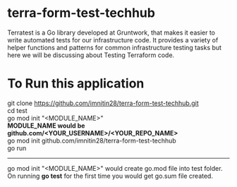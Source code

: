# terra-form-test-techhub
Terratest is a Go library developed at Gruntwork, that makes it easier to write automated tests for our infrastructure code. It provides a variety of helper functions and patterns for common infrastructure testing tasks but here we will be discussing about Testing Terraform code.

# To Run this application
git clone https://github.com/imnitin28/terra-form-test-techhub.git  <br />
cd test  <br />
go mod init "<MODULE_NAME>"  <br />
**MODULE_NAME would be github.com/<YOUR_USERNAME>/<YOUR_REPO_NAME>**  <br />
go mod init github.com/imnitin28/terra-form-test-techhub  <br />
go run

--------------------------------------------------------------------------------------------------------------------------------------------------------------------

go mod init "<MODULE_NAME>" would create go.mod file into test folder.  <br />
On running **go test** for the first time you would get go.sum file created.
